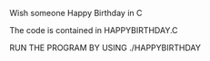 Wish someone Happy Birthday in C

The code is contained in HAPPYBIRTHDAY.C

RUN THE PROGRAM BY USING ./HAPPYBIRTHDAY

